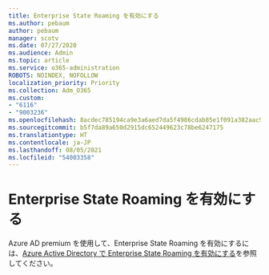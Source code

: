 ```yaml
---
title: Enterprise State Roaming を有効にする
ms.author: pebaum
author: pebaum
manager: scotv
ms.date: 07/27/2020
ms.audience: Admin
ms.topic: article
ms.service: o365-administration
ROBOTS: NOINDEX, NOFOLLOW
localization_priority: Priority
ms.collection: Adm_O365
ms.custom:
- "6116"
- "9003236"
ms.openlocfilehash: 8acdec785194ca9e3a6aed7da5f4986cdab85e1f091a382aac9aec7cad9dbe5d
ms.sourcegitcommit: b5f7da89a650d2915dc652449623c78be6247175
ms.translationtype: HT
ms.contentlocale: ja-JP
ms.lasthandoff: 08/05/2021
ms.locfileid: "54003358"
---
```

# <a name="enable-enterprise-state-roaming"></a>Enterprise State Roaming を有効にする

Azure AD premium を使用して、Enterprise State Roaming を有効にするには、[Azure Active Directory で Enterprise State Roaming を有効にする](https://docs.microsoft.com/azure/active-directory/devices/enterprise-state-roaming-enable)を参照してください。　　